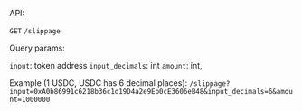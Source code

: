 API:

`GET` `/slippage`

Query params:

`input`: token address
`input_decimals`: int
`amount`: int,

Example (1 USDC, USDC has 6 decimal places): `/slippage?input=0xA0b86991c6218b36c1d19D4a2e9Eb0cE3606eB48&input_decimals=6&amount=1000000`
